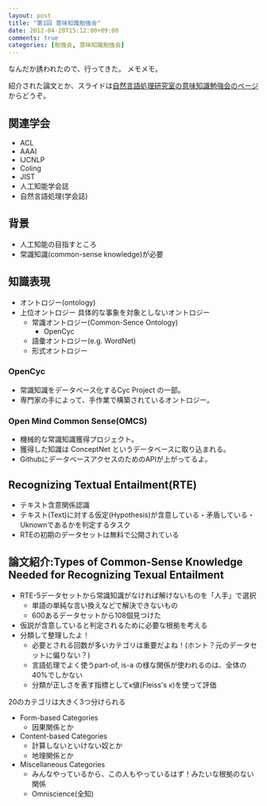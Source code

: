 ```yaml
---
layout: post
title: "第1回 意味知識勉強会"
date: 2012-04-20T15:12:00+09:00
comments: true
categories: [勉強会, 意味知識勉強会]
---
```


なんだか誘われたので、行ってきた。
メモメモ。

紹介された論文とか、スライドは[自然言語処理研究室の意味知識勉強会のページ](http://www.jnlp.org/makabi/semantic_knowledge)からどうぞ。

<!-- more -->

## 関連学会
- ACL
- AAAI
- IJCNLP
- Coling
- JIST
- 人工知能学会誌
- 自然言語処理(学会誌)

## 背景
- 人工知能の目指すところ
- 常識知識(common-sense knowledge)が必要

## 知識表現
- オントロジー(ontology)
- 上位オントロジー 具体的な事象を対象としないオントロジー
    - 常識オントロジー(Common-Sence Ontology)
        - OpenCyc
    - 語彙オントロジー(e.g. WordNet)
    - 形式オントロジー

### OpenCyc
- 常識知識をデータベース化するCyc Project の一部。
- 専門家の手によって、手作業で構築されているオントロジー。

### Open Mind Common Sense(OMCS)
- 機械的な常識知識獲得プロジェクト。
- 獲得した知識は ConceptNet というデータベースに取り込まれる。
- GithubにデータベースアクセスのためのAPIが上がってるよ。


## Recognizing Textual Entailment(RTE)

- テキスト含意関係認識
- テキスト(Text)に対する仮定(Hypothesis)が含意している・矛盾している・Uknownであるかを判定するタスク
- RTEの初期のデータセットは無料で公開されている


## 論文紹介:Types of Common-Sense Knowledge Needed for Recognizing Texual Entailment

- RTE-5データセットから常識知識がなければ解けないものを「人手」で選択
    - 単語の単純な言い換えなどで解決できないもの
    - 600あるデータセットから108個見つけた
- 仮説が含意していると判定されるために必要な根拠を考える
- 分類して整理したよ！
    - 必要とされる回数が多いカテゴリは重要だよね！(ホント？元のデータセットに偏りない？)
    - 言語処理でよく使うpart-of, is-a の様な関係が使われるのは、全体の40%でしかない
    - 分類が正しさを表す指標としてκ値(Fleiss's κ)を使って評価

20のカテゴリは大きく3つ分けられる

- Form-based Categories
    - 因果関係とか
- Content-based Categories
    - 計算しないといけない奴とか
    - 地理関係とか
- Miscellaneous Categories
    - みんなやっているから、この人もやっているはず！みたいな根拠のない関係
    - Omniscience(全知)

